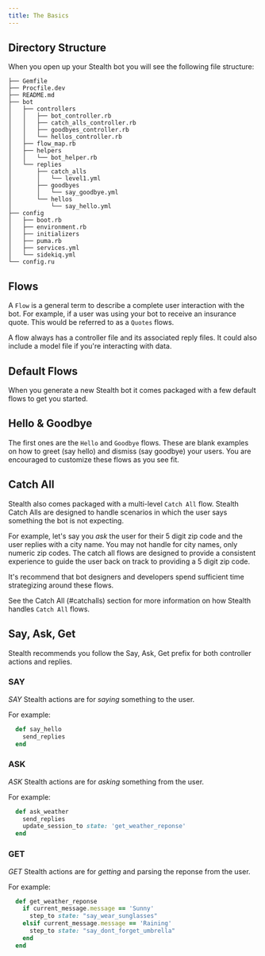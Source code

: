 ```yaml
---
title: The Basics
---
```


## Directory Structure

When you open up your Stealth bot you will see the following file structure:

```
├── Gemfile
├── Procfile.dev
├── README.md
├── bot
│   ├── controllers
│   │   ├── bot_controller.rb
│   │   ├── catch_alls_controller.rb
│   │   ├── goodbyes_controller.rb
│   │   └── hellos_controller.rb
│   ├── flow_map.rb
│   ├── helpers
│   │   └── bot_helper.rb
│   └── replies
│       ├── catch_alls
│       │   └── level1.yml
│       ├── goodbyes
│       │   └── say_goodbye.yml
│       └── hellos
│           └── say_hello.yml
├── config
│   ├── boot.rb
│   ├── environment.rb
│   ├── initializers
│   ├── puma.rb
│   ├── services.yml
│   └── sidekiq.yml
└── config.ru
```

## Flows

A `Flow` is a general term to describe a complete user interaction with the bot. For example, if a user was using your bot to receive an  insurance quote. This would be referred to as a `Quotes` flows.

A flow always has a controller file and its associated reply files. It could also include a model file if you're interacting with data.

## Default Flows

When you generate a new Stealth bot it comes packaged with a few default flows to get you started.

## Hello & Goodbye

The first ones are the `Hello` and `Goodbye` flows. These are blank examples on how to greet (say hello) and dismiss (say goodbye) your users. You are encouraged to customize these flows as you see fit.

## Catch All

Stealth also comes packaged with a multi-level `Catch All` flow. Stealth Catch Alls are designed to handle scenarios in which the user says something the bot is not expecting.

For example, let's say you *ask* the user for their 5 digit zip code and the user replies with a city name. You may not handle for city names, only numeric zip codes. The catch all flows are designed to provide a consistent experience to guide the user back on track to providing a 5 digit zip code.

It's recommend that bot designers and developers spend sufficient time strategizing around these flows.

See the Catch All (#catchalls) section for more information on how Stealth handles `Catch All` flows.

## Say, Ask, Get

Stealth recommends you follow the Say, Ask, Get prefix for both controller actions and replies.

### SAY

*SAY* Stealth actions are for _saying_ something to the user.

For example:

```ruby
  def say_hello
    send_replies
  end
```

### ASK

*ASK* Stealth actions are for _asking_ something from the user.

For example:

```ruby
  def ask_weather
    send_replies
    update_session_to state: 'get_weather_reponse'
  end
```

### GET

*GET* Stealth actions are for _getting_ and parsing the reponse from the user.

For example:

```ruby
  def get_weather_reponse
    if current_message.message == 'Sunny'
      step_to state: "say_wear_sunglasses"
    elsif current_message.message == 'Raining'
      step_to state: "say_dont_forget_umbrella"
    end
  end
```
